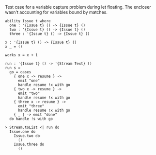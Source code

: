 Test case for a variable capture problem during let floating. The
encloser wasn't accounting for variables bound by matches.

```unison
ability Issue t where
  one : '{Issue t} () -> {Issue t} ()
  two : '{Issue t} () -> {Issue t} ()
  three : '{Issue t} () -> {Issue t} ()

x : '{Issue t} () -> {Issue t} ()
x _ = ()

works x = x + 1

run : '{Issue t} () -> '{Stream Text} ()
run s =
  go = cases
    { one x -> resume } ->
      emit "one"
      handle resume !x with go
    { two x -> resume } ->
      emit "two"
      handle resume !x with go
    { three x -> resume } ->
      emit "three"
      handle resume !x with go
    { _ } -> emit "done"
  do handle !s with go

> Stream.toList <| run do
  Issue.one do
    Issue.two do
      ()
    Issue.three do
      ()
```
